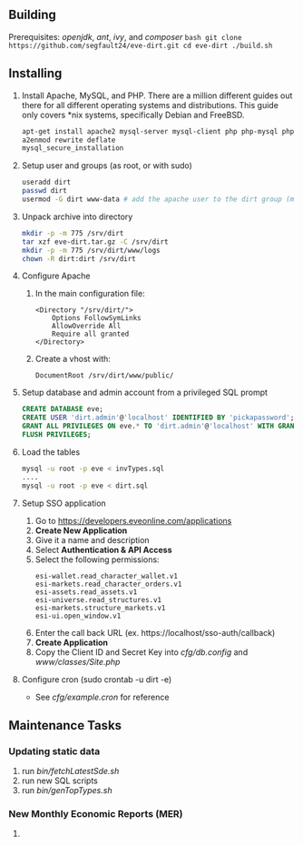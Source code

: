 ## Building
Prerequisites: *openjdk*, *ant*, *ivy*, and *composer*
    ```bash
    git clone https://github.com/segfault24/eve-dirt.git
    cd eve-dirt
    ./build.sh
    ```

## Installing
1. Install Apache, MySQL, and PHP. There are a million different guides out there for all different operating systems and distributions. This guide only covers *nix systems, specifically Debian and FreeBSD.
    ```bash
    apt-get install apache2 mysql-server mysql-client php php-mysql php-curl php-pear
    a2enmod rewrite deflate
    mysql_secure_installation
    ```

2. Setup user and groups (as root, or with sudo)
    ```bash
    useradd dirt
    passwd dirt
    usermod -G dirt www-data # add the apache user to the dirt group (mine was running as www-data)
    ```

3. Unpack archive into directory
    ```bash
    mkdir -p -m 775 /srv/dirt
    tar xzf eve-dirt.tar.gz -C /srv/dirt
    mkdir -p -m 775 /srv/dirt/www/logs
    chown -R dirt:dirt /srv/dirt
    ```

4. Configure Apache
    1. In the main configuration file:
        ```apacheconf
        <Directory "/srv/dirt/">
            Options FollowSymLinks
            AllowOverride All
            Require all granted
        </Directory>
        ```
    2. Create a vhost with:
        ```apacheconf
        DocumentRoot /srv/dirt/www/public/
        ```

5. Setup database and admin account from a privileged SQL prompt
    ```sql
    CREATE DATABASE eve;
    CREATE USER 'dirt.admin'@'localhost' IDENTIFIED BY 'pickapassword';
    GRANT ALL PRIVILEGES ON eve.* TO 'dirt.admin'@'localhost' WITH GRANT OPTION;
    FLUSH PRIVILEGES;
    ```

6. Load the tables
    ```bash
    mysql -u root -p eve < invTypes.sql
    ....
    mysql -u root -p eve < dirt.sql
    ```

7. Setup SSO application
    1. Go to https://developers.eveonline.com/applications
    2. **Create New Application**
    3. Give it a name and description
    4. Select **Authentication & API Access**
    5. Select the following permissions:
        ```
        esi-wallet.read_character_wallet.v1
        esi-markets.read_character_orders.v1
        esi-assets.read_assets.v1
        esi-universe.read_structures.v1
        esi-markets.structure_markets.v1
        esi-ui.open_window.v1
        ```
    6. Enter the call back URL (ex. https://localhost/sso-auth/callback)
    7. **Create Application**
    8. Copy the Client ID and Secret Key into *cfg/db.config* and *www/classes/Site.php*

8. Configure cron (sudo crontab -u dirt -e)
    * See *cfg/example.cron* for reference

## Maintenance Tasks
### Updating static data
1. run *bin/fetchLatestSde.sh*
2. run new SQL scripts
3. run *bin/genTopTypes.sh*

### New Monthly Economic Reports (MER)
1. 

